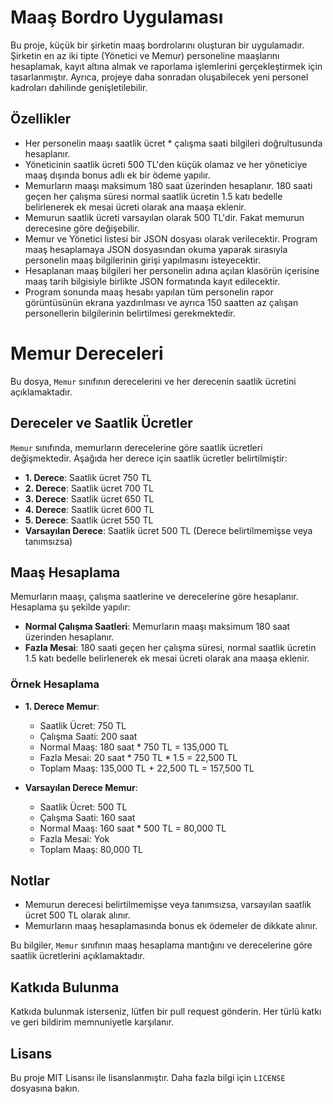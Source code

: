 # Maaş Bordro Uygulaması

Bu proje, küçük bir şirketin maaş bordrolarını oluşturan bir uygulamadır. Şirketin en az iki tipte (Yönetici ve Memur) personeline maaşlarını hesaplamak, kayıt altına almak ve raporlama işlemlerini gerçekleştirmek için tasarlanmıştır. Ayrıca, projeye daha sonradan oluşabilecek yeni personel kadroları dahilinde genişletilebilir.

## Özellikler

- Her personelin maaşı saatlik ücret * çalışma saati bilgileri doğrultusunda hesaplanır.
- Yöneticinin saatlik ücreti 500 TL'den küçük olamaz ve her yöneticiye maaş dışında bonus adlı ek bir ödeme yapılır.
- Memurların maaşı maksimum 180 saat üzerinden hesaplanır. 180 saati geçen her çalışma süresi normal saatlik ücretin 1.5 katı bedelle belirlenerek ek mesai ücreti olarak ana maaşa eklenir.
- Memurun saatlik ücreti varsayılan olarak 500 TL'dir. Fakat memurun derecesine göre değişebilir.
- Memur ve Yönetici listesi bir JSON dosyası olarak verilecektir. Program maaş hesaplamaya JSON dosyasından okuma yaparak sırasıyla personelin maaş bilgilerinin girişi yapılmasını isteyecektir.
- Hesaplanan maaş bilgileri her personelin adına açılan klasörün içerisine maaş tarih bilgisiyle birlikte JSON formatında kayıt edilecektir.
- Program sonunda maaş hesabı yapılan tüm personelin rapor görüntüsünün ekrana yazdırılması ve ayrıca 150 saatten az çalışan personellerin bilgilerinin belirtilmesi gerekmektedir.

# Memur Dereceleri

Bu dosya, `Memur` sınıfının derecelerini ve her derecenin saatlik ücretini açıklamaktadır.

## Dereceler ve Saatlik Ücretler

`Memur` sınıfında, memurların derecelerine göre saatlik ücretleri değişmektedir. Aşağıda her derece için saatlik ücretler belirtilmiştir:

- **1. Derece**: Saatlik ücret 750 TL
- **2. Derece**: Saatlik ücret 700 TL
- **3. Derece**: Saatlik ücret 650 TL
- **4. Derece**: Saatlik ücret 600 TL
- **5. Derece**: Saatlik ücret 550 TL
- **Varsayılan Derece**: Saatlik ücret 500 TL (Derece belirtilmemişse veya tanımsızsa)

## Maaş Hesaplama

Memurların maaşı, çalışma saatlerine ve derecelerine göre hesaplanır. Hesaplama şu şekilde yapılır:

- **Normal Çalışma Saatleri**: Memurların maaşı maksimum 180 saat üzerinden hesaplanır.
- **Fazla Mesai**: 180 saati geçen her çalışma süresi, normal saatlik ücretin 1.5 katı bedelle belirlenerek ek mesai ücreti olarak ana maaşa eklenir.

### Örnek Hesaplama

- **1. Derece Memur**:
  - Saatlik Ücret: 750 TL
  - Çalışma Saati: 200 saat
  - Normal Maaş: 180 saat * 750 TL = 135,000 TL
  - Fazla Mesai: 20 saat * 750 TL * 1.5 = 22,500 TL
  - Toplam Maaş: 135,000 TL + 22,500 TL = 157,500 TL

- **Varsayılan Derece Memur**:
  - Saatlik Ücret: 500 TL
  - Çalışma Saati: 160 saat
  - Normal Maaş: 160 saat * 500 TL = 80,000 TL
  - Fazla Mesai: Yok
  - Toplam Maaş: 80,000 TL

## Notlar

- Memurun derecesi belirtilmemişse veya tanımsızsa, varsayılan saatlik ücret 500 TL olarak alınır.
- Memurların maaş hesaplamasında bonus ek ödemeler de dikkate alınır.

Bu bilgiler, `Memur` sınıfının maaş hesaplama mantığını ve derecelerine göre saatlik ücretlerini açıklamaktadır.

## Katkıda Bulunma

Katkıda bulunmak isterseniz, lütfen bir pull request gönderin. Her türlü katkı ve geri bildirim memnuniyetle karşılanır.

## Lisans

Bu proje MIT Lisansı ile lisanslanmıştır. Daha fazla bilgi için `LICENSE` dosyasına bakın.
